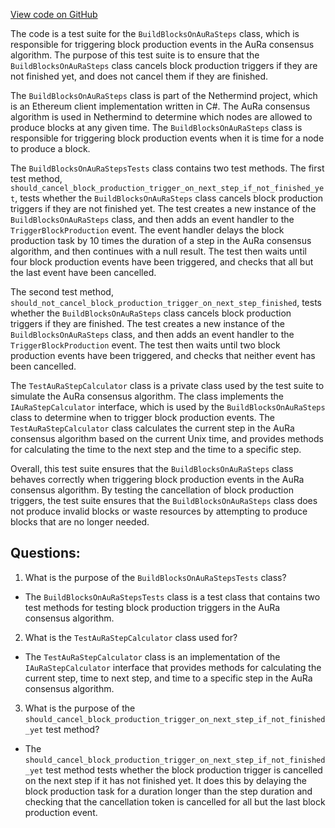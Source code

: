 [View code on GitHub](https://github.com/NethermindEth/nethermind/src/Nethermind/Nethermind.AuRa.Test/BuildBlocksOnAuRaStepsTests.cs)

The code is a test suite for the `BuildBlocksOnAuRaSteps` class, which is responsible for triggering block production events in the AuRa consensus algorithm. The purpose of this test suite is to ensure that the `BuildBlocksOnAuRaSteps` class cancels block production triggers if they are not finished yet, and does not cancel them if they are finished.

The `BuildBlocksOnAuRaSteps` class is part of the Nethermind project, which is an Ethereum client implementation written in C#. The AuRa consensus algorithm is used in Nethermind to determine which nodes are allowed to produce blocks at any given time. The `BuildBlocksOnAuRaSteps` class is responsible for triggering block production events when it is time for a node to produce a block.

The `BuildBlocksOnAuRaStepsTests` class contains two test methods. The first test method, `should_cancel_block_production_trigger_on_next_step_if_not_finished_yet`, tests whether the `BuildBlocksOnAuRaSteps` class cancels block production triggers if they are not finished yet. The test creates a new instance of the `BuildBlocksOnAuRaSteps` class, and then adds an event handler to the `TriggerBlockProduction` event. The event handler delays the block production task by 10 times the duration of a step in the AuRa consensus algorithm, and then continues with a null result. The test then waits until four block production events have been triggered, and checks that all but the last event have been cancelled.

The second test method, `should_not_cancel_block_production_trigger_on_next_step_finished`, tests whether the `BuildBlocksOnAuRaSteps` class cancels block production triggers if they are finished. The test creates a new instance of the `BuildBlocksOnAuRaSteps` class, and then adds an event handler to the `TriggerBlockProduction` event. The test then waits until two block production events have been triggered, and checks that neither event has been cancelled.

The `TestAuRaStepCalculator` class is a private class used by the test suite to simulate the AuRa consensus algorithm. The class implements the `IAuRaStepCalculator` interface, which is used by the `BuildBlocksOnAuRaSteps` class to determine when to trigger block production events. The `TestAuRaStepCalculator` class calculates the current step in the AuRa consensus algorithm based on the current Unix time, and provides methods for calculating the time to the next step and the time to a specific step.

Overall, this test suite ensures that the `BuildBlocksOnAuRaSteps` class behaves correctly when triggering block production events in the AuRa consensus algorithm. By testing the cancellation of block production triggers, the test suite ensures that the `BuildBlocksOnAuRaSteps` class does not produce invalid blocks or waste resources by attempting to produce blocks that are no longer needed.
## Questions: 
 1. What is the purpose of the `BuildBlocksOnAuRaStepsTests` class?
- The `BuildBlocksOnAuRaStepsTests` class is a test class that contains two test methods for testing block production triggers in the AuRa consensus algorithm.

2. What is the `TestAuRaStepCalculator` class used for?
- The `TestAuRaStepCalculator` class is an implementation of the `IAuRaStepCalculator` interface that provides methods for calculating the current step, time to next step, and time to a specific step in the AuRa consensus algorithm.

3. What is the purpose of the `should_cancel_block_production_trigger_on_next_step_if_not_finished_yet` test method?
- The `should_cancel_block_production_trigger_on_next_step_if_not_finished_yet` test method tests whether the block production trigger is cancelled on the next step if it has not finished yet. It does this by delaying the block production task for a duration longer than the step duration and checking that the cancellation token is cancelled for all but the last block production event.